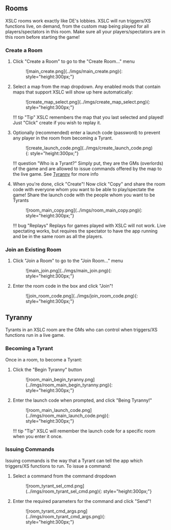 ## Rooms

XSLC rooms work exactly like DE's lobbies. XSLC will run triggers/XS functions live, on demand, from the custom map being played for all players/spectators in this room. Make sure all your players/spectators are in this room before starting the game!

### Create a Room

1. Click "Create a Room" to go to the "Create Room..." menu

    <figure markdown="1">
          ![main_create.png](../imgs/main_create.png){: style="height:300px;"}
    </figure>
   
2. Select a map from the map dropdown. Any enabled mods that contain maps that support XSLC will show up here automatically:

    <figure markdown="1">
        ![create_map_select.png](../imgs/create_map_select.png){: style="height:300px;"}
    </figure>

    !!! tip "Tip"
        XSLC remembers the map that you last selected and played! Just "Click" create if you wish to replay it.

3. Optionally (recommended) enter a launch code (password) to prevent any player in the room from becoming a Tyrant.

    <figure markdown="1">
        ![create_launch_code.png](../imgs/create_launch_code.png){: style="height:300px;"}
    </figure>

    !!! question "Who is a Tyrant?"
        Simply put, they are the GMs (overlords) of the game and are allowed to issue commands offered by the map to the live game. See [Tyranny](./#tyranny) for more info

4. When you're done, click "Create"! Now click "Copy" and share the room code with everyone whom you want to be able to play/spectate the game! Share the launch code with the people whom you want to be Tyrants

    <figure markdown="1">
        ![room_main_copy.png](../imgs/room_main_copy.png){: style="height:300px;"}
    </figure>

    !!! bug "Replays"
         Replays for games played with XSLC will not work. Live spectating works, but requires the spectator to have the app running and be in the same room as all the players.

### Join an Existing Room

1. Click "Join a Room" to go to the "Join Room..." menu

    <figure markdown="1">
        ![main_join.png](../imgs/main_join.png){: style="height:300px;"}
    </figure>
   
2. Enter the room code in the box and click "Join"!

    <figure markdown="1">
        ![join_room_code.png](../imgs/join_room_code.png){: style="height:300px;"}
    </figure>

## Tyranny

Tyrants in an XSLC room are the GMs who can control when triggers/XS functions run in a live game.

### Becoming a Tyrant

Once in a room, to become a Tyrant:

1. Click the "Begin Tyranny" button

    <figure markdown="1">
        ![room_main_begin_tyranny.png](../imgs/room_main_begin_tyranny.png){: style="height:300px;"}
    </figure>

2. Enter the launch code when prompted, and click "Being Tyranny!"

    <figure markdown="1">
        ![room_main_launch_code.png](../imgs/room_main_launch_code.png){: style="height:300px;"}
    </figure>

    !!! tip "Tip"
        XSLC will remember the launch code for a specific room when you enter it once.

### Issuing Commands

Issuing commands is the way that a Tyrant can tell the app which triggers/XS functions to run. To issue a command:

1. Select a command from the command dropdown

    <figure markdown="1">
        ![room_tyrant_sel_cmd.png](../imgs/room_tyrant_sel_cmd.png){: style="height:300px;"}
    </figure>

2. Enter the required parameters for the command and click "Send"!

    <figure markdown="1">
        ![room_tyrant_cmd_args.png](../imgs/room_tyrant_cmd_args.png){: style="height:300px;"}
    </figure>
